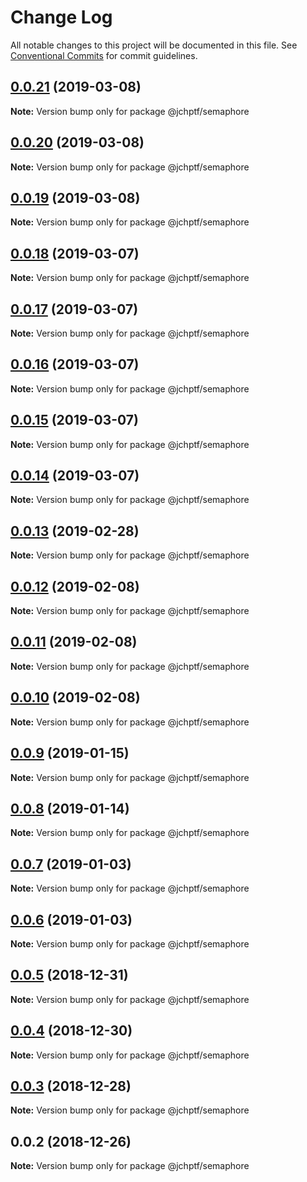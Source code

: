 # Change Log

All notable changes to this project will be documented in this file.
See [Conventional Commits](https://conventionalcommits.org) for commit guidelines.

## [0.0.21](https://github.com/jheinnic/portfolio-monorepo/compare/@jchptf/semaphore@0.0.20...@jchptf/semaphore@0.0.21) (2019-03-08)

**Note:** Version bump only for package @jchptf/semaphore





## [0.0.20](https://github.com/jheinnic/portfolio-monorepo/compare/@jchptf/semaphore@0.0.19...@jchptf/semaphore@0.0.20) (2019-03-08)

**Note:** Version bump only for package @jchptf/semaphore





## [0.0.19](https://github.com/jheinnic/portfolio-monorepo/compare/@jchptf/semaphore@0.0.18...@jchptf/semaphore@0.0.19) (2019-03-08)

**Note:** Version bump only for package @jchptf/semaphore





## [0.0.18](https://github.com/jheinnic/portfolio-monorepo/compare/@jchptf/semaphore@0.0.17...@jchptf/semaphore@0.0.18) (2019-03-07)

**Note:** Version bump only for package @jchptf/semaphore





## [0.0.17](https://github.com/jheinnic/portfolio-monorepo/compare/@jchptf/semaphore@0.0.16...@jchptf/semaphore@0.0.17) (2019-03-07)

**Note:** Version bump only for package @jchptf/semaphore





## [0.0.16](https://github.com/jheinnic/portfolio-monorepo/compare/@jchptf/semaphore@0.0.15...@jchptf/semaphore@0.0.16) (2019-03-07)

**Note:** Version bump only for package @jchptf/semaphore





## [0.0.15](https://github.com/jheinnic/portfolio-monorepo/compare/@jchptf/semaphore@0.0.14...@jchptf/semaphore@0.0.15) (2019-03-07)

**Note:** Version bump only for package @jchptf/semaphore





## [0.0.14](https://github.com/jheinnic/portfolio-monorepo/compare/@jchptf/semaphore@0.0.13...@jchptf/semaphore@0.0.14) (2019-03-07)

**Note:** Version bump only for package @jchptf/semaphore





## [0.0.13](https://github.com/jheinnic/portfolio-monorepo/compare/@jchptf/semaphore@0.0.12...@jchptf/semaphore@0.0.13) (2019-02-28)

**Note:** Version bump only for package @jchptf/semaphore





## [0.0.12](https://github.com/jheinnic/portfolio-monorepo/compare/@jchptf/semaphore@0.0.10...@jchptf/semaphore@0.0.12) (2019-02-08)

**Note:** Version bump only for package @jchptf/semaphore





## [0.0.11](https://github.com/jheinnic/portfolio-monorepo/compare/@jchptf/semaphore@0.0.10...@jchptf/semaphore@0.0.11) (2019-02-08)

**Note:** Version bump only for package @jchptf/semaphore





## [0.0.10](https://github.com/jheinnic/portfolio-monorepo/compare/@jchptf/semaphore@0.0.9...@jchptf/semaphore@0.0.10) (2019-02-08)

**Note:** Version bump only for package @jchptf/semaphore





## [0.0.9](https://github.com/jheinnic/portfolio-monorepo/compare/@jchptf/semaphore@0.0.8...@jchptf/semaphore@0.0.9) (2019-01-15)

**Note:** Version bump only for package @jchptf/semaphore





## [0.0.8](https://github.com/jheinnic/portfolio-monorepo/compare/@jchptf/semaphore@0.0.7...@jchptf/semaphore@0.0.8) (2019-01-14)

**Note:** Version bump only for package @jchptf/semaphore





## [0.0.7](https://github.com/jheinnic/portfolio-monorepo/compare/@jchptf/semaphore@0.0.6...@jchptf/semaphore@0.0.7) (2019-01-03)

**Note:** Version bump only for package @jchptf/semaphore





## [0.0.6](https://github.com/jheinnic/portfolio-monorepo/compare/@jchptf/semaphore@0.0.5...@jchptf/semaphore@0.0.6) (2019-01-03)

**Note:** Version bump only for package @jchptf/semaphore





## [0.0.5](https://github.com/jheinnic/portfolio-monorepo/compare/@jchptf/semaphore@0.0.4...@jchptf/semaphore@0.0.5) (2018-12-31)

**Note:** Version bump only for package @jchptf/semaphore





## [0.0.4](https://github.com/jheinnic/portfolio-monorepo/compare/@jchptf/semaphore@0.0.3...@jchptf/semaphore@0.0.4) (2018-12-30)

**Note:** Version bump only for package @jchptf/semaphore





## [0.0.3](https://github.com/jheinnic/portfolio-monorepo/compare/@jchptf/semaphore@0.0.2...@jchptf/semaphore@0.0.3) (2018-12-28)

**Note:** Version bump only for package @jchptf/semaphore





## 0.0.2 (2018-12-26)

**Note:** Version bump only for package @jchptf/semaphore
